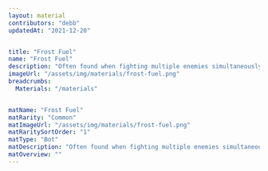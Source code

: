 ```yaml
---
layout: material
contributors: "debb"
updatedAt: "2021-12-20"


title: "Frost Fuel"
name: "Frost Fuel"
description: "Often found when fighting multiple enemies simultaneously"
imageUrl: "/assets/img/materials/frost-fuel.png"
breadcrumbs:
  Materials: "/materials"


matName: "Frost Fuel"
matRarity: "Common"
matImageUrl: "/assets/img/materials/frost-fuel.png"
matRaritySortOrder: "1"
matType: "Bot"
matDescription: "Often found when fighting multiple enemies simultaneously"
matOverview: ""
---
```


